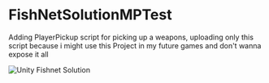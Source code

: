 # FishNetSolutionMPTest
Adding PlayerPickup script for picking up a weapons, uploading only this script because i might use this Project in my future games and don't wanna expose it all

![Unity Fishnet Solution](https://github.com/GamedevBranislav/FishNetSolutionMPTest/assets/61313508/a4140a87-55f5-4dfa-9949-69de50967255)
